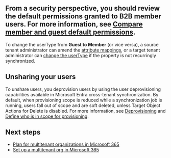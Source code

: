 ## From a security perspective, you should review the default permissions granted to B2B member users. For more information, see [Compare member and guest default permissions](#).

To change the userType from **Guest to Member** (or vice versa), a source tenant administrator can amend the [attribute mappings](#), or a target tenant administrator can [change the userType](#) if the property is not recurringly synchronized.

## Unsharing your users

To unshare users, you deprovision users by using the user deprovisioning capabilities available in Microsoft Entra cross-tenant synchronization. By default, when provisioning scope is reduced while a synchronization job is running, users fall out of scope and are soft deleted, unless Target Object Actions for Delete is disabled. For more information, see [Deprovisioning](#) and [Define who is in scope for provisioning](#).

## Next steps

- [Plan for multitenant organizations in Microsoft 365](#)
- [Set up a multitenant org in Microsoft 365](#)